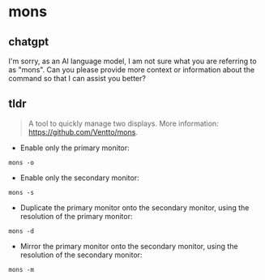 # mons 
## chatgpt 
I'm sorry, as an AI language model, I am not sure what you are referring to as "mons". Can you please provide more context or information about the command so that I can assist you better? 

## tldr 
 
> A tool to quickly manage two displays.
> More information: <https://github.com/Ventto/mons>.

- Enable only the primary monitor:

`mons -o`

- Enable only the secondary monitor:

`mons -s`

- Duplicate the primary monitor onto the secondary monitor, using the resolution of the primary monitor:

`mons -d`

- Mirror the primary monitor onto the secondary monitor, using the resolution of the secondary monitor:

`mons -m`
